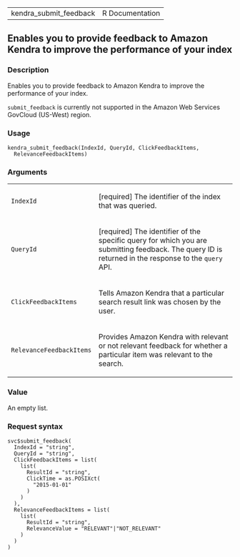 <table style="width: 100%;">
<tbody>
<tr class="odd">
<td>kendra_submit_feedback</td>
<td style="text-align: right;">R Documentation</td>
</tr>
</tbody>
</table>

## Enables you to provide feedback to Amazon Kendra to improve the performance of your index

### Description

Enables you to provide feedback to Amazon Kendra to improve the
performance of your index.

`submit_feedback` is currently not supported in the Amazon Web Services
GovCloud (US-West) region.

### Usage

    kendra_submit_feedback(IndexId, QueryId, ClickFeedbackItems,
      RelevanceFeedbackItems)

### Arguments

<table>
<colgroup>
<col style="width: 35%" />
<col style="width: 65%" />
</colgroup>
<tbody>
<tr class="odd">
<td><code id="kendra_submit_feedback_:_IndexId">IndexId</code></td>
<td><p>[required] The identifier of the index that was queried.</p></td>
</tr>
<tr class="even">
<td><code id="kendra_submit_feedback_:_QueryId">QueryId</code></td>
<td><p>[required] The identifier of the specific query for which you are
submitting feedback. The query ID is returned in the response to the
<code>query</code> API.</p></td>
</tr>
<tr class="odd">
<td><code
id="kendra_submit_feedback_:_ClickFeedbackItems">ClickFeedbackItems</code></td>
<td><p>Tells Amazon Kendra that a particular search result link was
chosen by the user.</p></td>
</tr>
<tr class="even">
<td><code
id="kendra_submit_feedback_:_RelevanceFeedbackItems">RelevanceFeedbackItems</code></td>
<td><p>Provides Amazon Kendra with relevant or not relevant feedback for
whether a particular item was relevant to the search.</p></td>
</tr>
</tbody>
</table>

### Value

An empty list.

### Request syntax

    svc$submit_feedback(
      IndexId = "string",
      QueryId = "string",
      ClickFeedbackItems = list(
        list(
          ResultId = "string",
          ClickTime = as.POSIXct(
            "2015-01-01"
          )
        )
      ),
      RelevanceFeedbackItems = list(
        list(
          ResultId = "string",
          RelevanceValue = "RELEVANT"|"NOT_RELEVANT"
        )
      )
    )
